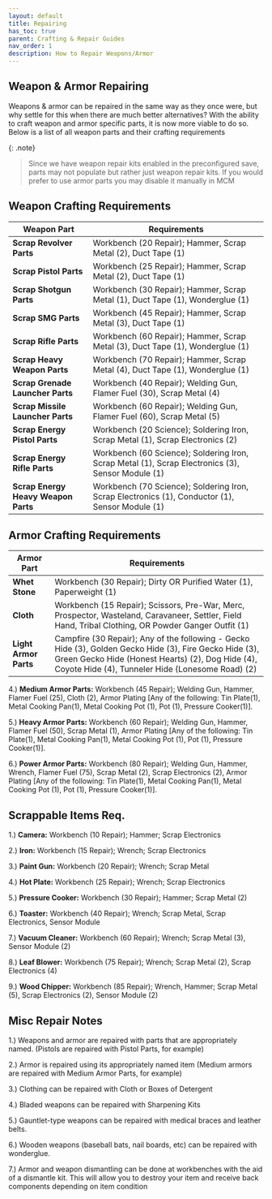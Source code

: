 ```yaml
---
layout: default
title: Repairing
has_toc: true
parent: Crafting & Repair Guides
nav_order: 1
description: How to Repair Weapons/Armor
---
```

## **Weapon & Armor Repairing**
Weapons & armor can be repaired in the same way as they once were, but why settle for this when there are much better alternatives? With the ability to craft weapon and armor specific parts, it is now more viable to do so. Below is a list of all weapon parts and their crafting requirements

{: .note}
> Since we have weapon repair kits enabled in the preconfigured save, parts may not populate but rather just weapon repair kits. If you would prefer to use armor parts you may disable it manually in MCM

## **Weapon Crafting Requirements**

|Weapon Part|Requirements|
|--|--|
|**Scrap Revolver Parts**|Workbench (20 Repair); Hammer, Scrap Metal (2), Duct Tape (1)|
|**Scrap Pistol Parts**|Workbench (25 Repair); Hammer, Scrap Metal (2), Duct Tape (1)|
|**Scrap Shotgun Parts**|Workbench (30 Repair); Hammer, Scrap Metal (1), Duct Tape (1), Wonderglue (1)|
|**Scrap SMG Parts**|Workbench (45 Repair); Hammer, Scrap Metal (3), Duct Tape (1)|
|**Scrap Rifle Parts**|Workbench (60 Repair); Hammer, Scrap Metal (3), Duct Tape (1), Wonderglue (1)|
|**Scrap Heavy Weapon Parts**|Workbench (70 Repair); Hammer, Scrap Metal (4), Duct Tape (1), Wonderglue (1)|  
|**Scrap Grenade Launcher Parts**|Workbench (40 Repair); Welding Gun, Flamer Fuel (30), Scrap Metal (4)|
|**Scrap Missile Launcher Parts**|Workbench (60 Repair); Welding Gun, Flamer Fuel (60), Scrap Metal (5)|  
|**Scrap Energy Pistol Parts**|Workbench (20 Science); Soldering Iron, Scrap Metal (1), Scrap Electronics (2)|
|**Scrap Energy Rifle Parts**|Workbench (60 Science); Soldering Iron, Scrap Metal (1), Scrap Electronics (3), Sensor Module (1)|
|**Scrap Energy Heavy Weapon Parts**|Workbench (70 Science); Soldering Iron, Scrap Electronics (1), Conductor (1), Sensor Module (1)|

## **Armor Crafting Requirements**

|Armor Part|Requirements|
|--|--|
|**Whet Stone**|Workbench (30 Repair); Dirty OR Purified Water (1), Paperweight (1)|
|**Cloth**|Workbench (15 Repair); Scissors, Pre-War, Merc, Prospector, Wasteland, Caravaneer, Settler, Field Hand, Tribal Clothing, OR Powder Ganger Outfit (1)|
|**Light Armor Parts**| Campfire (30 Repair); Any of the following - Gecko Hide (3), Golden Gecko Hide (3), Fire Gecko Hide (3), Green Gecko Hide (Honest Hearts) (2), Dog Hide (4), Coyote Hide (4), Tunneler Hide (Lonesome Road) (2)|

4.) **Medium Armor Parts:** Workbench (45 Repair); Welding Gun, Hammer, Flamer Fuel (25), Cloth (2), Armor Plating [Any of the following: Tin Plate(1), Metal Cooking Pan(1), Metal Cooking Pot (1), Pot (1), Pressure Cooker(1)].

5.) **Heavy Armor Parts:** Workbench (60 Repair); Welding Gun, Hammer, Flamer Fuel (50), Scrap Metal (1), Armor Plating [Any of the following: Tin Plate(1), Metal Cooking Pan(1), Metal Cooking Pot (1), Pot (1), Pressure Cooker(1)].

6.) **Power Armor Parts:** Workbench (80 Repair); Welding Gun, Hammer, Wrench, Flamer Fuel (75), Scrap Metal (2), Scrap Electronics (2), Armor Plating [Any of the following: Tin Plate(1), Metal Cooking Pan(1), Metal Cooking Pot (1), Pot (1), Pressure Cooker(1)].

## **Scrappable Items Req.**

1.) **Camera:** Workbench (10 Repair); Hammer; Scrap Electronics

2.) **Iron:** Workbench (15 Repair); Wrench; Scrap Electronics

3.) **Paint Gun:** Workbench (20 Repair); Wrench; Scrap Metal

4.) **Hot Plate:** Workbench (25 Repair); Wrench; Scrap Electronics

5.) **Pressure Cooker:** Workbench (30 Repair); Hammer; Scrap Metal (2)

6.) **Toaster:** Workbench (40 Repair); Wrench; Scrap Metal, Scrap Electronics, Sensor Module

7.) **Vacuum Cleaner:** Workbench (60 Repair); Wrench; Scrap Metal (3), Sensor Module (2)

8.) **Leaf Blower:** Workbench (75 Repair); Wrench; Scrap Metal (2), Scrap Electronics (4)

9.) **Wood Chipper:** Workbench (85 Repair); Wrench, Hammer; Scrap Metal (5), Scrap Electronics (2), Sensor Module (2)

## **Misc Repair Notes**

1.) Weapons and armor are repaired with parts that are appropriately named. (Pistols are repaired with Pistol Parts, for example)

2.) Armor is repaired using its appropriately named item (Medium armors are repaired with Medium Armor Parts, for example)

3.) Clothing can be repaired with Cloth or Boxes of Detergent

4.) Bladed weapons can be repaired with Sharpening Kits

5.) Gauntlet-type weapons can be repaired with medical braces and leather belts.

6.) Wooden weapons (baseball bats, nail boards, etc) can be repaired with wonderglue.

7.) Armor and weapon dismantling can be done at workbenches with the aid of a dismantle kit. This will allow you to destroy your item and receive back components depending on item condition
